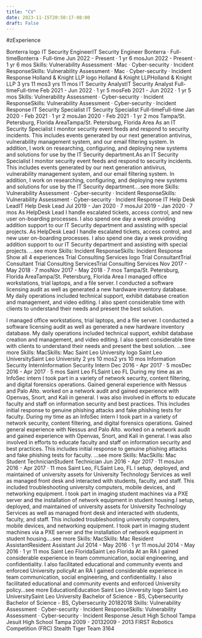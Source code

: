 ```yaml
---
title: "CV"
date: 2023-11-15T20:50:17-08:00
draft: False
---
```


#zExperience

Bonterra logo
IT Security EngineerIT Security Engineer
Bonterra · Full-timeBonterra · Full-time
Jun 2022 - Present · 1 yr 6 mosJun 2022 - Present · 1 yr 6 mos
Skills: Vulnerability Assessment · Mac · Cyber-security · Incident ResponseSkills: Vulnerability Assessment · Mac · Cyber-security · Incident Response
Holland & Knight LLP logo
Holland & Knight LLPHolland & Knight LLP
3 yrs 11 mos3 yrs 11 mos
IT Security AnalystIT Security Analyst
Full-timeFull-time
Feb 2021 - Jun 2022 · 1 yr 5 mosFeb 2021 - Jun 2022 · 1 yr 5 mos
Skills: Vulnerability Assessment · Cyber-security · Incident ResponseSkills: Vulnerability Assessment · Cyber-security · Incident Response
IT Security Specialist 
IT Security Specialist 
Full-timeFull-time
Jan 2020 - Feb 2021 · 1 yr 2 mosJan 2020 - Feb 2021 · 1 yr 2 mos
Tampa/St. Petersburg, Florida AreaTampa/St. Petersburg, Florida Area
As an IT Security Specialist I monitor security event feeds and respond to security incidents. This includes events generated by our next generation antivirus, vulnerability management system, and our email filtering system. In addition, I work on researching, configuring, and deploying new systems and solutions for use by the IT Security department.As an IT Security Specialist I monitor security event feeds and respond to security incidents. This includes events generated by our next generation antivirus, vulnerability management system, and our email filtering system. In addition, I work on researching, configuring, and deploying new systems and solutions for use by the IT Security department.…see more
Skills: Vulnerability Assessment · Cyber-security · Incident ResponseSkills: Vulnerability Assessment · Cyber-security · Incident Response
IT Help Desk LeadIT Help Desk Lead
Jul 2019 - Jan 2020 · 7 mosJul 2019 - Jan 2020 · 7 mos
As HelpDesk Lead I handle escalated tickets, access control, and new user on-boarding processes. I also spend one day a week providing addition support to our IT Security department and assisting with special projects. As HelpDesk Lead I handle escalated tickets, access control, and new user on-boarding processes. I also spend one day a week providing addition support to our IT Security department and assisting with special projects. …see more
Skills: Incident ResponseSkills: Incident Response
Show all 4 experiences
Trial Consulting Services logo
Trial ConsultantTrial Consultant
Trial Consulting ServicesTrial Consulting Services
Nov 2017 - May 2018 · 7 mosNov 2017 - May 2018 · 7 mos
Tampa/St. Petersburg, Florida AreaTampa/St. Petersburg, Florida Area
I managed office workstations, trial laptops, and a file server. I conducted a software licensing audit as well as generated a new hardware inventory database. My daily operations included technical support, exhibit database creation and management, and video editing. I also spent considerable time with clients to understand their needs and present the best solution.


I managed office workstations, trial laptops, and a file server. I conducted a software licensing audit as well as generated a new hardware inventory database. My daily operations included technical support, exhibit database creation and management, and video editing. I also spent considerable time with clients to understand their needs and present the best solution. …see more
Skills: MacSkills: Mac
Saint Leo University logo
Saint Leo UniversitySaint Leo University
2 yrs 10 mos2 yrs 10 mos
Information Security InternInformation Security Intern
Dec 2016 - Apr 2017 · 5 mosDec 2016 - Apr 2017 · 5 mos
Saint Leo FLSaint Leo FL
During my time as an InfoSec intern I took part in a variety of network security, content filtering, and digital forensics operations. Gained general experience with Nessus and Palo Alto. worked on a network audit and gained experience with Openvas, Snort, and Kali in general. I was also involved in efforts to educate faculty and staff on information security and best practices. This includes initial response to genuine phishing attacks and fake phishing tests for faculty. During my time as an InfoSec intern I took part in a variety of network security, content filtering, and digital forensics operations. Gained general experience with Nessus and Palo Alto. worked on a network audit and gained experience with Openvas, Snort, and Kali in general. I was also involved in efforts to educate faculty and staff on information security and best practices. This includes initial response to genuine phishing attacks and fake phishing tests for faculty. …see more
Skills: MacSkills: Mac
Student TechnicianStudent Technician
Jun 2016 - Apr 2017 · 11 mosJun 2016 - Apr 2017 · 11 mos
Saint Leo, FLSaint Leo, FL
I setup, deployed, and maintained of university assets for University Technology Services as well as managed front desk and interacted with students, faculty, and staff. This included troubleshooting university computers, mobile devices, and networking equipment. I took part in imaging student machines via a PXE server and the installation of network equipment in student housing.I setup, deployed, and maintained of university assets for University Technology Services as well as managed front desk and interacted with students, faculty, and staff. This included troubleshooting university computers, mobile devices, and networking equipment. I took part in imaging student machines via a PXE server and the installation of network equipment in student housing.…see more
Skills: MacSkills: Mac
Resident AssistantResident Assistant
Jul 2014 - May 2016 · 1 yr 11 mosJul 2014 - May 2016 · 1 yr 11 mos
Saint Leo FloridaSaint Leo Florida
At an RA I gained considerable experience in team communication, social engineering, and confidentiality. 
I also facilitated educational and community events and enforced University policyAt an RA I gained considerable experience in team communication, social engineering, and confidentiality. I also facilitated educational and community events and enforced University policy…see more
EducationEducation
Saint Leo University logo
Saint Leo UniversitySaint Leo University
Bachelor of Science - BS, Cybersecurity Bachelor of Science - BS, Cybersecurity 
20182018
Skills: Vulnerability Assessment · Cyber-security · Incident ResponseSkills: Vulnerability Assessment · Cyber-security · Incident Response
Jesuit High School Tampa 
Jesuit High School Tampa 
2009 - 20132009 - 2013
FIRST Robotics Competition (FRC) Stealth Tiger Team 3164